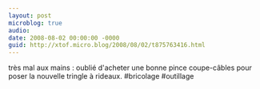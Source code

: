 ```yaml
---
layout: post
microblog: true
audio: 
date: 2008-08-02 00:00:00 -0000
guid: http://xtof.micro.blog/2008/08/02/t875763416.html
---
```

très mal aux mains : oublié d'acheter une bonne pince coupe-câbles pour poser la nouvelle tringle à rideaux. #bricolage #outillage
